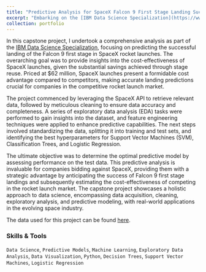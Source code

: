 ```yaml
---
title: "Predictive Analysis for SpaceX Falcon 9 First Stage Landing Success"
excerpt: "Embarking on the [IBM Data Science Specialization](https://www.coursera.org/professional-certificates/ibm-data-science?) capstone project, I delved into predicting the success of Falcon 9 first stage landings in SpaceX rocket launches. By harnessing the SpaceX API, I meticulously cleaned and analyzed the data, applying feature engineering and exploring various machine learning models. The project's culmination involved determining the optimal predictive model, providing valuable insights for companies competing in the rocket launch market against SpaceX's cost-efficient launches."
collection: portfolio
---
```


In this capstone project, I undertook a comprehensive analysis as part of the [IBM Data Science Specialization](https://www.coursera.org/professional-certificates/ibm-data-science?), focusing on predicting the successful landing of the Falcon 9 first stage in SpaceX rocket launches. The overarching goal was to provide insights into the cost-effectiveness of SpaceX launches, given the substantial savings achieved through stage reuse. Priced at $62 million, SpaceX launches present a formidable cost advantage compared to competitors, making accurate landing predictions crucial for companies in the competitive rocket launch market.

The project commenced by leveraging the SpaceX API to retrieve relevant data, followed by meticulous cleaning to ensure data accuracy and completeness. A series of exploratory data analysis (EDA) tasks were performed to gain insights into the dataset, and feature engineering techniques were applied to enhance predictive capabilities. The next steps involved standardizing the data, splitting it into training and test sets, and identifying the best hyperparameters for Support Vector Machines (SVM), Classification Trees, and Logistic Regression.

The ultimate objective was to determine the optimal predictive model by assessing performance on the test data. This predictive analysis is invaluable for companies bidding against SpaceX, providing them with a strategic advantage by anticipating the success of Falcon 9 first stage landings and subsequently estimating the cost-effectiveness of competing in the rocket launch market. The capstone project showcases a holistic approach to data science, encompassing data acquisition, cleaning, exploratory analysis, and predictive modeling, with real-world applications in the evolving space industry.

The data used for this project can be found [here](https://www.kaggle.com/datasets/scoleman/spacex-launch-data/data).

### Skills & Tools

`Data Science`, `Predictive Models`, `Machine Learning`, `Exploratory Data Analysis`, `Data Visualization`, `Python`, `Decision Trees`,
`Support Vector Machines`, `Logistic Regression`
